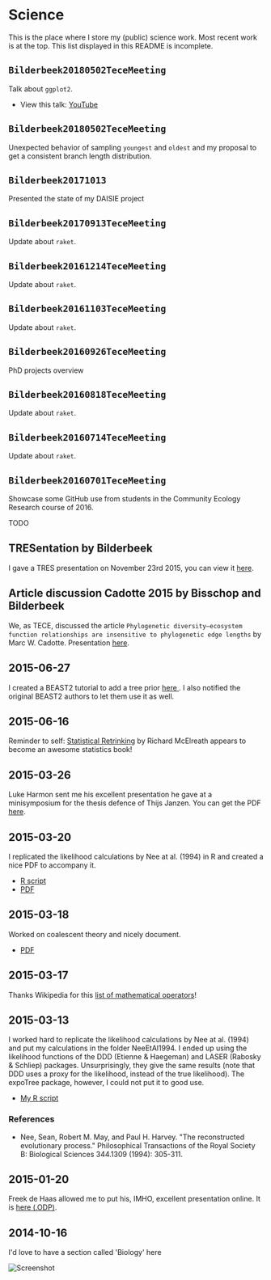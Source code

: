# Science

This is the place where I store my (public) science work.
Most recent work is at the top. 
This list displayed in this README is incomplete.

## `Bilderbeek20180502TeceMeeting`

Talk about `ggplot2`.

 * View this talk: [YouTube](https://youtu.be/bZYvmdJ-47A)

## `Bilderbeek20180502TeceMeeting`

Unexpected behavior of sampling `youngest` and `oldest` and my proposal to get a consistent branch length distribution.

## `Bilderbeek20171013`

Presented the state of my DAISIE project

## `Bilderbeek20170913TeceMeeting`

Update about `raket`.

## `Bilderbeek20161214TeceMeeting`

Update about `raket`.

## `Bilderbeek20161103TeceMeeting`

Update about `raket`.

## `Bilderbeek20160926TeceMeeting`

PhD projects overview

## `Bilderbeek20160818TeceMeeting`

Update about `raket`.

## `Bilderbeek20160714TeceMeeting`

Update about `raket`.

## `Bilderbeek20160701TeceMeeting`

Showcase some GitHub use from students in the Community Ecology Research course of 2016.

TODO

## TRESentation by Bilderbeek 

I gave a TRES presentation on November 23rd 2015, you can view it [here](Bilderbeek20151123TresMeeting/20151123TresMeeting.pdf).

## Article discussion Cadotte 2015 by Bisschop and Bilderbeek 

We, as TECE, discussed the article `Phylogenetic diversity–ecosystem function relationships are insensitive to phylogenetic edge lengths` by Marc W. Cadotte. Presentation [here](BisschopAndBilderbeek20150630ArticleDiscussionCadotte2015/Cadotte2015.pdf).


## 2015-06-27 

I created a BEAST2 tutorial to add a tree prior [here ](https://github.com/richelbilderbeek/Java/blob/master/Beast2TutorialCreateNewTreePrior/CreateNewTreePrior.md). I also notified the original BEAST2 authors to let them use it as well.

## 2015-06-16

Reminder to self: [Statistical Retrinking](http://xcelab.net/rm/statistical-rethinking) by Richard McElreath appears to become an awesome statistics book! 

## 2015-03-26

Luke Harmon sent me his excellent presentation he gave at 
a minisymposium for the thesis defence of Thijs Janzen. You
can get the PDF [here](Harmon2015/groningen_harmon_2015.pdf).

## 2015-03-20

I replicated the likelihood calculations by Nee at al. (1994) in R
and created a nice PDF to accompany it.

 * [R script](NeeEtAl1994/NeeEtAl1994.R)
 * [PDF](NeeEtAl1994/NeeEtAl1994.pdf)

## 2015-03-18

Worked on coalescent theory and nicely document.

 * [PDF](CoalescentTheory/CoalescentTheory.pdf)

## 2015-03-17

Thanks Wikipedia for this [list of mathematical operators](https://en.wikipedia.org/wiki/List_of_mathematical_symbols_by_subject)!

## 2015-03-13

I worked hard to replicate the likelihood calculations by Nee at al. (1994) and put my calculations in the folder NeeEtAl1994. I ended up using the likelihood functions of the DDD (Etienne & Haegeman) and LASER (Rabosky & Schliep) packages. Unsurprisingly, they give the same results (note that DDD uses a proxy for the likelihood, instead of the true likelihood). The expoTree package, however, I could not put it to good use.

 * [My R script](NeeEtAl1994/NeeEtAl1994.R)

### References

 * Nee, Sean, Robert M. May, and Paul H. Harvey. "The reconstructed evolutionary process." Philosophical Transactions of the Royal Society B: Biological Sciences 344.1309 (1994): 305-311.

## 2015-01-20

Freek de Haas allowed me to put his, IMHO, excellent presentation online. It is [here (.ODP)](Presentations/FreekDeHaas2015ModelingMacroEvolutionaryProcesses.odp).

## 2014-10-16

I'd love to have a section called 'Biology' here

![Screenshot](20141016.png)
